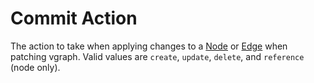 # Commit Action
The action to take when applying changes to a [Node](node.md) or [Edge](edge.md) when patching vgraph. Valid values are `create`, `update`, `delete`, and `reference` (node only).